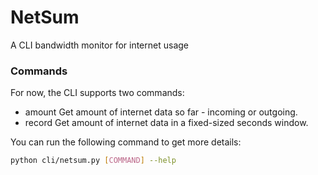 # NetSum
A CLI bandwidth monitor for internet usage

### Commands

For now, the CLI supports two commands:
- amount  Get amount of internet data so far - incoming or outgoing.
- record  Get amount of internet data in a fixed-sized seconds window.

You can run the following command to get more details:
```sh
python cli/netsum.py [COMMAND] --help
```